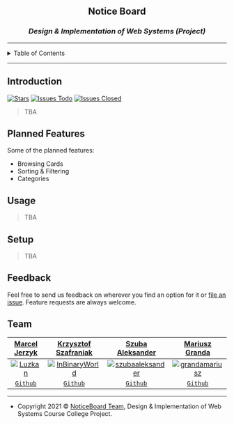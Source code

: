 <p align="center">
  <h2 align="center">Notice Board</h2>
  <h3 align="center"><i>Design & Implementation of Web Systems (Project)</i></h3>
</p>

---

<details>
  <summary>Table of Contents</summary>
  <ol>
    <li>
      <a href="#Introduction">Introduction</a>
    </li>
    <li>
      <a href="#Usage">Usage</a>
    </li>
    <li>
      <a href="#Setup">Setup</a>
    </li>
  </ol>
</details>

---

## Introduction

[![Stars](https://img.shields.io/github/stars/Luzkan/NoticeBoard)](https://github.com/Luzkan/NoticeBoard/stargazers)
[![Issues Todo](https://img.shields.io/github/issues/Luzkan/NoticeBoard)](https://github.com/Luzkan/NoticeBoard/issues)
[![Issues Closed](https://img.shields.io/github/issues-closed/Luzkan/NoticeBoard?color=bgreen)](https://github.com/Luzkan/NoticeBoard/issues)


> TBA


## Planned Features

Some of the planned features:

* Browsing Cards
* Sorting & Filtering
* Categories

## Usage

> TBA

## Setup

> TBA


## Feedback

Feel free to send us feedback on wherever you find an option for it or [file an issue](https://github.com/MessengerNotifier/issues/new). Feature requests are always welcome.


## Team


| <a href="https://github.com/Luzkan/" target="_blank">**Marcel Jerzyk**</a> | <a href="https://github.com/InBinaryWorld" target="_blank">**Krzysztof Szafraniak**</a> | <a href="https://github.com/szubaaleksander" target="_blank">**Szuba Aleksander**</a> | <a href="https://github.com/grandamariusz" target="_blank">**Mariusz Granda**</a> |
| :---: |:---:| :---:| :---:|
| [![Luzkan](https://avatars1.githubusercontent.com/u/1352231?s=150&u=cadaf12690f8715dc8cffa070b89f0e8c3bdabba&v=4?s=150)](https://github.com/Luzkan/)    | [![InBinaryWorld](https://cdn.ticketswap.com/public/202003/ea92c768-8b93-407f-a70b-2c40911fcfe1.b89e30c805396dfc2abb94e160c844a5bc7f13de.jpeg)](https://github.com/InBinaryWorld) | [![szubaaleksander](https://cdn.ticketswap.com/public/202003/ea92c768-8b93-407f-a70b-2c40911fcfe1.b89e30c805396dfc2abb94e160c844a5bc7f13de.jpeg)](https://github.com/szubaaleksander)  | [![grandamariusz](https://avatars.githubusercontent.com/u/56649353?s=150)](https://github.com/grandamariusz)
| <a href="https://github.com/Luzkan" target="_blank">`Github`</a> | <a href="https://github.com/InBinaryWorld" target="_blank">`Github`</a> | <a href="https://github.com/szubaaleksander" target="_blank">`Github`</a> | <a href="https://github.com/grandamariusz" target="_blank">`Github`</a>

---

- Copyright 2021 © <a href="https://github.com/Luzkan/NoticeBoard/" target="_blank">NoticeBoard Team</a>, Design & Implementation of Web Systems Course College Project.